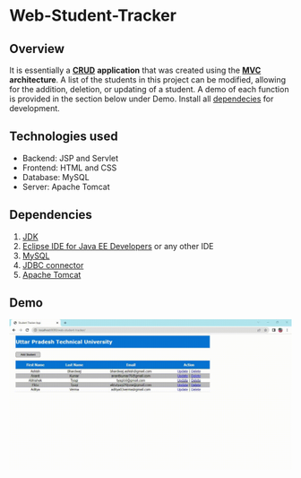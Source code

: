 # Web-Student-Tracker

## Overview

It is essentially a [**CRUD**](https://en.wikipedia.org/wiki/Create,_read,_update_and_delete) **application**  that was created using the 
[**MVC**](https://en.wikipedia.org/wiki/Model%E2%80%93view%E2%80%93controller) **architecture**. 
A list of the students in this project can be modified, allowing for the addition, deletion, or updating of a student. 
A demo of each function is provided in the section below under Demo. Install all [dependecies](#dependencies) for development.

## Technologies used

- Backend: JSP and Servlet
- Frontend: HTML and CSS
- Database: MySQL
- Server: Apache Tomcat

## Dependencies

1. [JDK](https://www.oracle.com/java/technologies/javase/javase-jdk8-downloads.html)
2. [Eclipse IDE for Java EE Developers](https://www.eclipse.org/downloads/packages/release/kepler/sr2/eclipse-ide-java-ee-developers) or any other IDE
3. [MySQL](https://www.mysql.com/downloads/)
4. [JDBC connector](https://dev.mysql.com/downloads/connector/j/5.1.html)
5. [Apache Tomcat](https://tomcat.apache.org/download-80.cgi)

## Demo

![Demo gif](https://github.com/tyagi67/Web-Student-Tracker/blob/main/demoVideo.gif)
